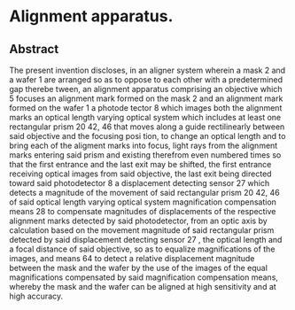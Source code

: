 # Alignment apparatus.

## Abstract
The present invention discloses, in an aligner system wherein a mask 2 and a wafer 1 are arranged so as to oppose to each other with a predetermined gap therebe tween, an alignment apparatus comprising an objective which 5 focuses an alignment mark formed on the mask 2 and an alignment mark formed on the wafer 1 a photode tector 8 which images both the alignment marks an optical length varying optical system which includes at least one rectangular prism 20 42, 46 that moves along a guide rectilinearly between said objective and the focusing posi tion, to change an optical length and to bring each of the aligment marks into focus, light rays from the alignment marks entering said prism and existing therefrom even numbered times so that the first entrance and the last exit may be shifted, the first entrance receiving optical images from said objective, the last exit being directed toward said photodetector 8 a displacement detecting sensor 27 which detects a magnitude of the movement of said rectangular prism 20 42, 46 of said optical length varying optical system magnification compensation means 28 to compensate magnitudes of displacements of the respective alignment marks detected by said photodetector, from an optic axis by calculation based on the movement magnitude of said rectangular prism detected by said displacement detecting sensor 27 , the optical length and a focal distance of said objective, so as to equalize magnifications of the images, and means 64 to detect a relative displacement magnitude between the mask and the wafer by the use of the images of the equal magnifications compensated by said magnification compensation means, whereby the mask and the wafer can be aligned at high sensitivity and at high accuracy.